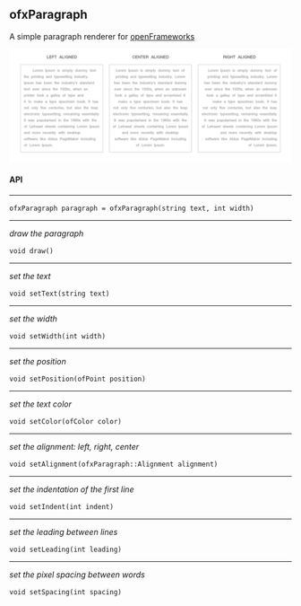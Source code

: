 ofxParagraph
-----------------
A simple paragraph renderer for [openFrameworks](http://openframeworks.cc/)


![image](./img/layout-example.png)

#### API
-----------------

	ofxParagraph paragraph = ofxParagraph(string text, int width)

------------------------------------------------------------------------------
*draw the paragraph*
 
	void draw()
------------------------------------------------------------------------------
*set the text* 

	void setText(string text)
------------------------------------------------------------------------------
*set the width* 

	void setWidth(int width)	
------------------------------------------------------------------------------
*set the position* 

	void setPosition(ofPoint position)	
------------------------------------------------------------------------------
*set the text color*
 
	void setColor(ofColor color)
------------------------------------------------------------------------------
*set the alignment: left, right, center*
 
	void setAlignment(ofxParagraph::Alignment alignment)
------------------------------------------------------------------------------
*set the indentation of the first line*
 
	void setIndent(int indent)
------------------------------------------------------------------------------
*set the leading between lines*
 
	void setLeading(int leading)
------------------------------------------------------------------------------
*set the pixel spacing between words*
 
	void setSpacing(int spacing)

